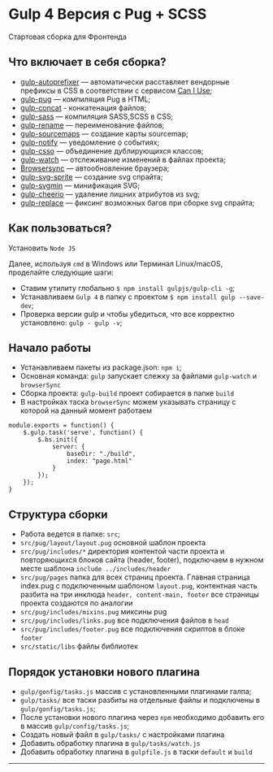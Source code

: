 # Gulp 4 Версия с Pug + SCSS
Стартовая сборка для Фронтенда

## Что включает в себя сборка?
* [gulp-autoprefixer](https://www.npmjs.com/package/gulp-autoprefixer) — автоматически расставляет вендорные префиксы в CSS в соответствии с сервисом [Can I Use](https://caniuse.com/);
* [gulp-pug](https://www.npmjs.com/package/gulp-pug) — компиляция Pug в HTML;
* [gulp-concat](https://www.npmjs.com/package/gulp-concat) - конкатенация файлов;
* [gulp-sass](https://www.npmjs.com/package/gulp-sass) — компиляция SASS,SCSS в CSS;
* [gulp-rename](https://www.npmjs.com/package/gulp-rename) — переименование файлов;
* [gulp-sourcemaps](https://www.npmjs.com/package/gulp-sourcemaps) — создание карты sourcemap;
* [gulp-notify](https://www.npmjs.com/package/gulp-notify) — уведомление о событиях;
* [gulp-csso](https://www.npmjs.com/package/gulp-csso) — объединение дублирующихся классов;
* [gulp-watch](https://www.npmjs.com/package/gulp-watch) — отслеживание изменений в файлах проекта;
* [Browsersync](https://browsersync.io/docs/gulp) — автообновление браузера;
* [gulp-svg-sprite](https://www.npmjs.com/package/gulp-svg-sprite) — создание svg спрайта;
* [gulp-svgmin](https://www.npmjs.com/package/gulp-svgmin) — минификация SVG;
* [gulp-cheerio](https://www.npmjs.com/package/gulp-cheerio) — удаление лишних атрибутов из svg;
* [gulp-replace](https://www.npmjs.com/package/gulp-replace) — фиксинг возможных багов при сборке svg спрайта;



## Как пользоваться?

Установить ```Node JS```

Далее, используя ```cmd``` в Windows или Терминал Linux/macOS, проделайте следующие шаги:


* Ставим утилиту глобально ```$ npm install gulpjs/gulp-cli -g```;
* Устанавливаем ```Gulp 4``` в папку с проектом ```$ npm install gulp --save-dev```;
* Проверка версии gulp и чтобы убедиться, что все корректно установлено: ```gulp -
gulp -v```;

## Начало работы

* Устанавливаем пакеты из package.json: ```npm i```;
* Основная команда: ```gulp``` запускает слежку за файлами ```gulp-watch``` и ```browserSync```
* Сборка проекта: ```gulp-build``` проект собирается в папке ```build```
* В настройках таска ```browserSync``` можем указывать страницу с которой на данный момент работаем

```
module.exports = function() {
    $.gulp.task('serve', function() {
        $.bs.init({
            server: {
                baseDir: "./build",
                index: "page.html"
            }
        });
    });
}
```

## Структура сборки
* Работа ведется в папке: ```src```;
*  ```src/pug/layout/layout.pug``` основной шаблон проекта
*  ```src/pug/includes/*``` директория контентой части проекта и повторяющихся блоков сайта (header, footer), подключаем в нужном месте шаблона ```include ../includes/header```
*  ```src/pug/pages``` папка для всех страниц проекта. Главная страница index.pug с подключенным шаблоном ```layout.pug```, контентная часть разбита на три инклюда ```header, content-main, footer``` все страницы проекта создаются по аналогии
*  ```src/pug/includes/mixins.pug``` миксины pug
*  ```src/pug/includes/links.pug``` все подключения файлов в ```head```
*  ```src/pug/includes/footer.pug``` все подключения скриптов в блоке ```footer```
*  ```src/static/libs``` файлы библиотек


## Порядок установки нового плагина
* ```gulp/gonfig/tasks.js``` массив с установленными плагинами галпа;
* ```gulp/tasks/``` все таски разбиты на отдельные файлы и подключены в ```gulp/gonfig/tasks.js```;
* После установки нового плагина через ```npm``` необходимо добавить его в массив ```gulp/config/tasks.js```;
* Создать новый файл в ```gulp/tasks/``` с настройками плагина
* Добавить обработку плагина в ```gulp/tasks/watch.js```
* Добавить обработку плагина в ```gulpfile.js``` в таски ```default``` и ```build```

***
